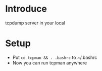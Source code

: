 # Introduce

tcpdump server in your local

# Setup

- Put `cd tcpman && . .bashrc` to ~/.bashrc
- Now you can run tcpman anywhere
